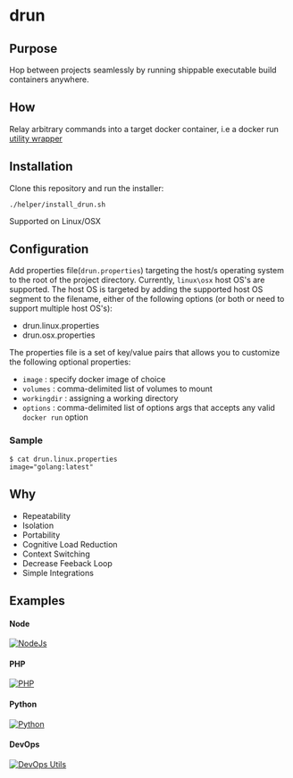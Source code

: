 # drun

## Purpose
Hop between projects seamlessly by running shippable executable build containers anywhere.   

## How

Relay arbitrary commands into a target docker container, i.e a docker run [utility wrapper](drun)

## Installation
Clone this repository and run the installer:

```
./helper/install_drun.sh
```

Supported on Linux/OSX 

## Configuration 
Add properties file(`drun.properties`) targeting the host/s operating system to the root of the project directory. Currently, `linux\osx` host OS's are supported. The host OS is targeted by adding the supported host OS segment to the filename, either of the following options (or both or need to support multiple host OS's):
- drun.linux.properties 
- drun.osx.properties

The properties file is a set of key/value pairs that allows you to customize the following optional properties: 
- `image` : specify docker image of choice
- `volumes` : comma-delimited list of volumes to mount
- `workingdir` : assigning a working directory
- `options` : comma-delimited list of options args that accepts any valid  `docker run` option

### Sample 

```
$ cat drun.linux.properties
image="golang:latest"
``` 

## Why
- Repeatability
- Isolation
- Portability 
- Cognitive Load Reduction  
- Context Switching
- Decrease Feeback Loop
- Simple Integrations


## Examples

#### Node
[![NodeJs](https://asciinema.org/a/45TCwUNplowwW5txQU4dCnjTG.svg)](https://asciinema.org/a/45TCwUNplowwW5txQU4dCnjTG)

#### PHP
[![PHP](https://asciinema.org/a/c2d5XhGwMoS9n3a3YtNrRyIeL.svg)](https://asciinema.org/a/c2d5XhGwMoS9n3a3YtNrRyIeL)

#### Python
[![Python](https://asciinema.org/a/xOTOC9eAHExRmUmBHdWDqihkl.svg)](https://asciinema.org/a/xOTOC9eAHExRmUmBHdWDqihkl)

#### DevOps
[![DevOps Utils](https://asciinema.org/a/Iqf4H9h16QaIvicMKCVRNFMI3.svg)](https://asciinema.org/a/Iqf4H9h16QaIvicMKCVRNFMI3)
